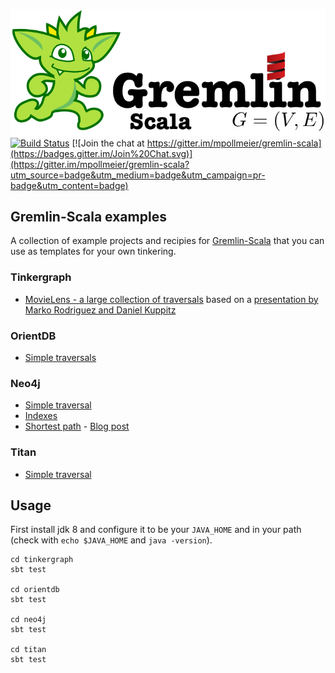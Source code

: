 ![logo](https://github.com/mpollmeier/gremlin-scala/raw/master/doc/images/gremlin-scala-logo.png)
[![Build Status](https://secure.travis-ci.org/mpollmeier/gremlin-scala-examples.png?branch=master)](http://travis-ci.org/mpollmeier/gremlin-scala-examples)
 [![Join the chat at https://gitter.im/mpollmeier/gremlin-scala](https://badges.gitter.im/Join%20Chat.svg)](https://gitter.im/mpollmeier/gremlin-scala?utm_source=badge&utm_medium=badge&utm_campaign=pr-badge&utm_content=badge)

## Gremlin-Scala examples
A collection of example projects and recipies for [Gremlin-Scala](https://github.com/mpollmeier/gremlin-scala) that you can use as templates for your own tinkering.

### Tinkergraph

* [MovieLens - a large collection of traversals](tinkergraph/src/test/scala/MovieLensSpec.scala) based on a [presentation by Marko Rodriguez and Daniel Kuppitz](http://www.slideshare.net/slidarko/the-gremlin-traversal-language)

### OrientDB

* [Simple traversals](orientdb/src/test/scala/SimpleSpec.scala)

### Neo4j

* [Simple traversal](neo4j/src/test/scala/SimpleSpec.scala)
* [Indexes](neo4j/src/test/scala/IndexSpec.scala)
* [Shortest path](neo4j/src/test/scala/ShortestPathSpec.scala) - [Blog post](http://www.michaelpollmeier.com/2014/12/27/gremlin-scala-shortest-path/)

### Titan

* [Simple traversal](titan/src/test/scala/SimpleSpec.scala)

## Usage
First install jdk 8 and configure it to be your `JAVA_HOME` and in your path (check with `echo $JAVA_HOME` and `java -version`). 
```
cd tinkergraph
sbt test

cd orientdb
sbt test

cd neo4j
sbt test

cd titan
sbt test
```
